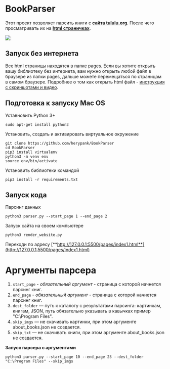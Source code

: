# BookParser

Этот проект позволяет парсить книги с [**сайта tululu.org**](https://tululu.org/). После чего просматривать их на [**html страничках**](https://depocoder.github.io/BookParser/pages/index1.html).    

![](https://i.imgur.com/NLwEzvz.png)

## Запуск без интернета
Все html страницы находятся в папке pages. Если вы хотите открыть вашу библиотеку без интернета, вам нужно открыть любой файл в браузере из папки pages, дальше можете перемещаться по страницам в самом браузере.
Подробнее о том как открыть html файл - [инструкция с скриншотами и видео](https://urfix.ru/open-html-file/).   

## Подготовка к запуску Mac OS

Уставновить Python 3+

```
sudo apt-get install python3
```

Установить, создать и активировать виртуальное окружение

```
git clone https://github.com/herypank/BookParser
cd BookParser
pip3 install virtualenv
python3 -m venv env
source env/bin/activate
```

Установить библиотеки командой

```
pip3 install -r requirements.txt
```

## Запуск кода

Парсинг данных
```
python3 parser.py --start_page 1 --end_page 2
```
    
Запуск сайта на своем компьютере   

```
python3 render_website.py
```

Переходи по адресу [**http://127.0.0.1:5500/pages/index1.html**](http://127.0.0.1:5500/pages/index1.html)
# Аргументы парсера

1. `start_page` - *обязательный аргумент* - страница с которой начнется парсинг книг.   
2. `end_page` - *обязательный аргумент* - страница с которой начнется парсинг книг.   
3. `dest_folder` — путь к каталогу с результатами парсинга: картинкам, книгам, JSON, путь обязательно указывать в кавычках пример "C:\Program Files".  
4. `skip_imgs` — не скачивать картинки, при этом аргументе about_books.json не создается.
5. `skip_txt` — не скачивать книги, при этом аргументе about_books.json не создается.   
    
**Запуск парсера с аргументами**

```
python3 parser.py --start_page 10 --end_page 23 --dest_folder "C:\Program Files" --skip_imgs
```
